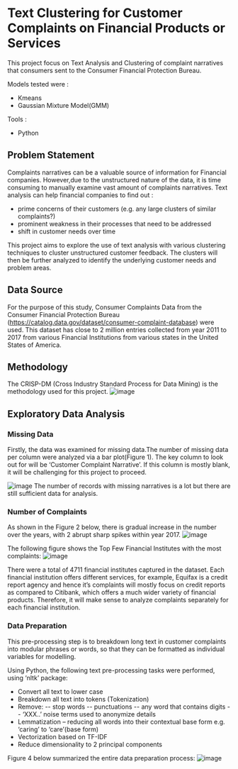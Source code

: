 # Text Clustering for Customer Complaints on Financial Products or Services
This project focus on Text Analysis and Clustering of complaint narratives that consumers sent to the Consumer Financial Protection Bureau.

Models tested were : 
- Kmeans
- Gaussian Mixture Model(GMM)

Tools :
- Python 

## Problem Statement
Complaints narratives can be a valuable source of information for Financial companies. However,due to the unstructured nature of the data, it is time consuming to manually examine vast amount of complaints narratives. Text analysis can help financial companies to find out :
- prime concerns of their customers (e.g. any large clusters of similar complaints?)
- prominent weakness in their processes that need to be addressed
- shift in customer needs over time

This project aims to explore the use of text analysis with various clustering techniques to cluster unstructured customer feedback. The clusters will then be further analyzed to identify the underlying customer needs and problem areas.

## Data Source
For the purpose of this study, Consumer Complaints Data from the Consumer Financial Protection Bureau (https://catalog.data.gov/dataset/consumer-complaint-database) were used. This dataset has close to 2 million entries collected from year 2011 to 2017 from various Financial Institutions from various states in the United States of America.

## Methodology
The CRISP-DM (Cross Industry Standard Process for Data Mining) is the methodology used for this project.
![image](https://user-images.githubusercontent.com/88966179/129724335-8bc7c0c8-8f08-44eb-a9db-761d8d66e710.png)

## Exploratory Data Analysis

### Missing Data
Firstly, the data was examined for missing data.The number of missing data per column were analyzed via a bar plot(Figure 1). The key column to look out for will be ‘Customer Complaint Narrative’. If this column is mostly blank, it will be challenging for this project to proceed.

![image](https://user-images.githubusercontent.com/88966179/129739430-efcbf179-6a20-4a03-a640-693f87d2c21c.png)
The number of records with missing narratives is a lot but there are still sufficient data for analysis.

### Number of Complaints
As shown in the Figure 2 below, there is gradual increase in the number over the years, with 2 abrupt sharp spikes within year 2017.
![image](https://user-images.githubusercontent.com/88966179/129740023-9655de5b-437a-4778-a3a3-b79d6f12d37e.png)

The following figure shows the Top Few Financial Institutes with the most complaints:
![image](https://user-images.githubusercontent.com/88966179/129740356-ee3b2f2e-7724-4aa2-92c7-4efe7e896b36.png)

There were a total of 4711 financial institutes captured in the dataset. Each financial institution offers different services, for example, Equifax is a credit report agency and hence it’s complaints will mostly focus on credit reports as compared to Citibank, which offers a much wider variety of financial products. Therefore, it will make sense to analyze complaints separately for each financial institution.

### Data Preparation
This pre-processing step is to breakdown long text in customer complaints into modular phrases or words, so that they can be formatted as individual variables for modelling.

Using Python, the following text pre-processing tasks were performed, using ‘nltk’ package:
- Convert all text to lower case
- Breakdown all text into tokens (Tokenization)
- Remove:
-- stop words
-- punctuations
-- any word that contains digits
-- ‘XXX..’ noise terms used to anonymize details
- Lemmatization – reducing all words into their contextual base form e.g. ‘caring’ to ‘care’(base form)
- Vectorization based on TF-IDF
- Reduce dimensionality to 2 principal components 

Figure 4 below summarized the entire data preparation process:
![image](https://user-images.githubusercontent.com/88966179/129741905-05455518-fc4b-4378-9a97-0d725a7ac17d.png)



